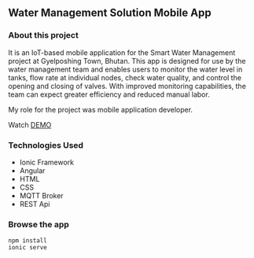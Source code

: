 ## Water Management Solution Mobile App

### About this project
It is an IoT-based mobile application for the Smart Water Management project at Gyelposhing Town, Bhutan. This app is designed for use by the water management team and enables users to monitor the water level in tanks, flow rate at individual nodes, check water quality, and control the opening and closing of valves. With improved monitoring capabilities, the team can expect greater efficiency and reduced manual labor.

My role for the project was mobile application developer.

Watch [DEMO](https://buddhistprayers.app/videos/cvprofile/wms-demo.mp4)

### Technologies Used
- Ionic Framework
- Angular
- HTML
- CSS
- MQTT Broker
- REST Api

### Browse the app
```
npm install
ionic serve
```

